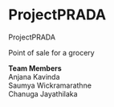 # ProjectPRADA
ProjectPRADA

Point of sale for a grocery

**Team Members** <br>
Anjana Kavinda <br>
Saumya Wickramarathne<br>
Chanuga Jayathilaka<br>
